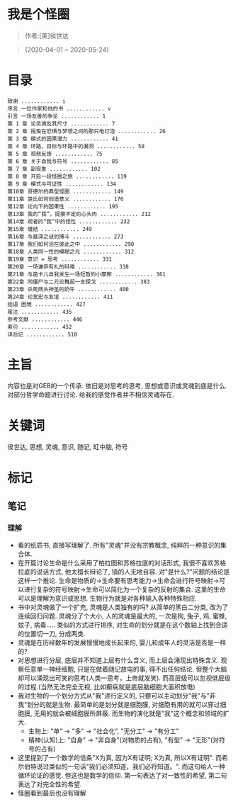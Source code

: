 # 我是个怪圈

> 作者:[美]侯世达

> (2020-04-01 \~ 2020-05-24)


# 目录
```
致谢 ............ i
序言 一位作家和他的书 ............ v
引言 一场友善的争论 ............ 1
第 1 章 论灵魂及其尺寸 ............ 7
第 2 章 摇曳在恐惧与梦想之间的那只电灯泡 ............ 26
第 3 章 模式的因果潜力 ............ 41
第 4 章 环路、目标与环路中的漏洞 ............ 58
第 5 章 视频反馈 ............ 75
第 6 章 关于自我与符号 ............ 85
第 7 章 副现象 ............ 102
第 8 章 开启一段怪圈之旅 ............ 119
第 9 章 模式与可证性 ............ 134
第10章 哥德尔的典型怪圈 ............ 149
第11章 类比如何创造意义 ............ 176
第12章 论向下的因果性 ............ 195
第13章 我的“我”，捉摸不定的心头肉 ............ 212
第14章 观者的“我”中的怪性 ............ 232
第15章 缠结 ............ 249
第16章 与最深之谜的搏斗 ............ 273
第17章 我们如何活在彼此之中 ............ 290
第18章 人类同一性的模糊之光 ............ 312
第19章 意识 = 思考 ............ 331
第20章 一场谦恭有礼的辩难 ............ 338
第21章 与笛卡儿自我发生一场短暂的小摩擦 ............ 361
第22章 同僵尸与二元论舞起一支探戈 ............ 383
第23章 杀死两头神圣的奶牛 ............ 400
第24章 论宽宏与友谊 ............ 411
结语 困境 ............ 427
尾注 ............ 435
参考文献 ............ 446
索引 ............ 452
译后记 ............ 510
```

# 主旨
内容也是对GEB的一个传承. 依旧是对思考的思考, 思想或意识或灵魂到底是什么. 对部分哲学命题进行讨论. 给我的感觉作者并不相信灵魂存在.

# 关键词
侯世达, 思想, 灵魂, 意识, 随记, 缸中脑, 符号

# 标记

## 笔记
### 理解
* 看的纸质书, 直接写理解了. 所有"灵魂"并没有宗教概念, 纯粹的一种意识的集合体.
* 在开篇讨论生命是什么采用了柏拉图和苏格拉底的对话形式, 我很不喜欢苏格拉底的说话方式, 他太擅长辩论了, 搞的人无地自容. 对"是什么?"问题的结论是这样一个推论. 生命是物质的\-\>生命要有思考能力\-\>生命会进行符号映射\-\>可以进行复杂的符号映射\-\>生命可以简化为一个复杂的反射的集合. 这里的生命可以是理解为意识或思想. 生物行为就是对各种输入各种特殊相应.
* 书中对灵魂做了一个扩充, 灵魂是人类独有的吗? 从简单的黑白二分类, 改为了连续回归问题. 灵魂分了个大小, 人的灵魂是最大的, 一次是狗, 兔子, 鸡, 蜜蜂, 蚊子, 病毒..... 类似的方式进行排序, 对生命的划分就是在这个数轴上找到合适的位置切一刀, 分成两类.
* 灵魂是在历经数年的发展慢慢地成长起来的, 婴儿和成年人的灵活是否是一样的?
* 对思想进行分层, 底层并不知道上层有什么含义, 而上层会涌现出特殊含义. 观察任意单一神经细胞, 只是在做着随记放电的事, 得不出任何结论. 但整个大脑却可以涌现出可笑的思考(人类一思考，上帝就发笑). 而高层级可以忽视低层级的过程.(当然无法完全无视, 比如癫痫就是底层脑细胞大面积放电)
* 我对生物的一个划分方式从"我"进行定义的, 只要可以主动划分"我"与"非我"划分的就是生物. 最简单的是划分就是细胞膜, 对细胞有用的就可以穿过细胞膜, 无用的就会被细胞膜所屏蔽. 而生物的演化就是"我"这个概念和领域的扩大.
    * 生物上: "单" \-\> "多" \-\> "社会化", "无分工" \-\> "有分工"
    * 精神(认知)上: "自身" \-\> "非自身"\(对物质的占有\), "有型" \-\> "无形"\(对符号的占有\)
* 这里提到了一个数学的信条"X为真, 因为X有证明; X为真, 所以X有证明". 而希尔伯特说过类似的一句话"我们必须知道，我们必将知道。". 而这句给人一种循环论证的感觉. 但这也是数学的信仰. 第一句表达了对一致性的希望, 第二句表达了对完全性的希望.
* 怪圈看到最后也没有理解
